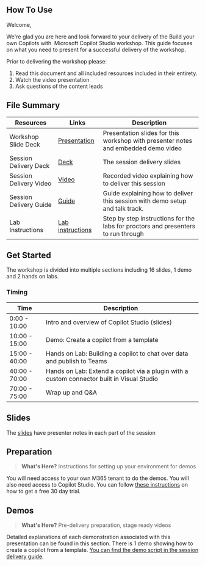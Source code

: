 ## How To Use

Welcome,

We're glad you are here and look forward to your delivery of the Build your own Copilots with ​
Microsoft Copilot Studio workshop. This guide focuses on what you need to present for a successful delivery of the workshop.  

Prior to delivering the workshop please:

1.  Read this document and all included resources included in their entirety.
2.  Watch the video presentation
3.  Ask questions of the content leads

## File Summary

| Resources          | Links                            | Description |
|-------------------|----------------------------------|-------------------|
| Workshop Slide Deck      |  [Presentation](https://aka.ms/AArxhkl) | Presentation slides for this workshop with presenter notes and embedded demo video |
| Session Delivery Deck     |  [Deck](https://aka.ms/AArx61l) | The session delivery slides |
| Session Delivery Video           | [Video](https://aka.ms/AArxle5) | Recorded video explaining how to deliver this session | 
| Session Delivery Guide             |  [Guide](https://aka.ms/AArxdq6) | Guide explaining how to deliver this session with demo setup and talk track.  | 
| Lab Instructions             |  [Lab instructions](https://aka.ms/AArxdq4) | Step by step instructions for the labs for proctors and presenters to run through | 

## Get Started

The workshop is divided into multiple sections including 16 slides, 1 demo and 2 hands on labs.

### Timing

| Time        | Description 
--------------|-------------
0:00 - 10:00   | Intro and overview of Copilot Studio (slides)
10:00 - 15:00  | Demo: Create a copilot from a template
15:00 - 40:00 | Hands on Lab: Building a copilot to chat over data and publish to Teams 
40:00 - 70:00 | Hands on Lab: Extend a copilot via a plugin with a custom connector built in Visual Studio 
70:00 - 75:00 | Wrap up and Q&A

## Slides

The [slides](https://aka.ms/AArxhkl) have presenter notes in each part of the session

## Preparation

>**What's Here?** Instructions for setting up your environment for demos

You will need access to your own M365 tenant to do the demos. You will also need access to Copilot Studio. You can follow [these instructions](https://learn.microsoft.com/en-us/microsoft-copilot-studio/sign-up-individual) on how to get a free 30 day trial.


## Demos

> **What's Here?** Pre-delivery preparation, stage ready videos

Detailed explanations of each demonstration associated with this presentation can be found in this section. There is 1 demo showing how to create a copilot from a template.  [You can find the demo script in the session delivery guide](https://aka.ms/AArxdq6).


